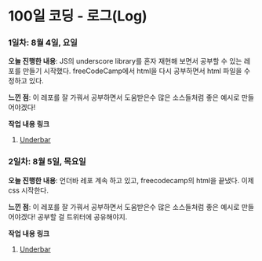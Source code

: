 # 100일 코딩 - 로그(Log)

[comment]: <> (### 0일차: 2016년 2월 30일 &#40;예시 1&#41;)

[comment]: <> (##### &#40;이 예시는 삭제하거나 주석 처리하고 본인의 내용으로 새로 작성해주세요&#41;)

[comment]: <> (**오늘 진행한 내용**: CSS 수정, 앱의 canvas 기능 작업)

[comment]: <> (**느낀 점:** CSS 때문에 많이 고생했지만, 전체적으로 서서히 나아지는 점을 느꼈다. Canvas는 여전히 새롭지만, 기본적인 기능은 어느 정도 파악했다.)

[comment]: <> (**작업 내용 링크:** [계산기 앱]&#40;http://www.example.com&#41;)

[comment]: <> (### 0일차: 2016년 2월 30일 &#40;예시 1&#41;)

[comment]: <> (##### &#40;이 예시는 삭제하거나 주석 처리하고 본인의 내용으로 새로 작성해주세요&#41;)

[comment]: <> (**오늘 진행한 내용**: CSS 수정, 앱의 canvas 기능 작업)

[comment]: <> (**느낀 점:** CSS 때문에 많이 고생했지만, 전체적으로 서서히 나아지는 점을 느꼈다. Canvas는 여전히 새롭지만, 기본적인 기능은 어느 정도 파악했다.)

[comment]: <> (**작업 내용 링크:** [계산기 앱]&#40;http://www.example.com&#41;)

### 1일차: 8월 4일, 요일

**오늘 진행한 내용**: JS의 underscore library를 혼자 재현해 보면서 공부할 수 있는 레포를 만들기 시작했다. freeCodeCamp에서 html을 다시 공부하면서 html 파일을 수정하고 있다.

**느낀 점**: 이 레포를 잘 가꿔서 공부하면서 도움받은수 많은 소스들처럼 좋은 예시로 만들어야겠다!

**작업 내용 링크**
1. [Underbar](https://github.com/JIHYO-JEON/Underbar)

### 2일차: 8월 5일, 목요일

**오늘 진행한 내용**: 언더바 레포 계속 하고 있고, freecodecamp의 html을 끝냈다. 이제 css 시작한다.

**느낀 점**: 이 레포를 잘 가꿔서 공부하면서 도움받은수 많은 소스들처럼 좋은 예시로 만들어야겠다! 공부할 걸 트위터에 공유해야지.

**작업 내용 링크**
1. [Underbar](https://github.com/JIHYO-JEON/Underbar)